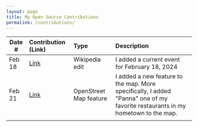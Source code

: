 ```yaml
---
layout: page
title: My Open Source Contributions
permalink: /contributions/
---
```


<!--
Type of the contribution should be "Wikipedia edit", "OpenStreet Map feature", "Documentation", "Course website", "Blog",
"Browser Add-on", etc.

The description should include a brief summary of what you did.

The link should bring us to a public page that shows your contribution. 

Replace the first row with your own contribution. 

-->





| Date #       | Contribution (Link)  | Type  | Description |
|---|:---|:---|:---|
| Feb 18   | [Link](https://en.wikipedia.org/w/index.php?title=Portal:Current_events/2024_February_18&action=submit)    | Wikipedia edit    |   I added a current event for February 18, 2024    |
|  Feb 21   |  [Link](https://www.openstreetmap.org/changeset/147743744#map=19/26.09721/-80.38150)    | OpenStreet Map feature    |   I added a new feature to the map. More specifically, I added "Panna" one of my favorite restaurants in my hometown to the map.    |
|     |     |     |      |
